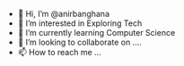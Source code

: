 - 👋 Hi, I’m @anirbanghana
- 👀 I’m interested in Exploring Tech
- 🌱 I’m currently learning Computer Science
- 💞️ I’m looking to collaborate on ....
- 📫 How to reach me ...

<!---
anirbanghana/anirbanghana is a ✨ special ✨ repository because its `README.md` (this file) appears on your GitHub profile.
You can click the Preview link to take a look at your changes.
--->
